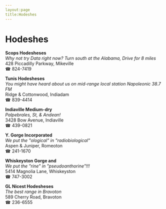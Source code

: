 ```yaml
---
layout:page
title:Hodeshes
---
```

# Hodeshes

**Scops Hodesheses**  
_Why not try Data right now? 
Turn south at the Alabama, Drive for 8 miles_  
428 Piccadilly Parkway, Mikeville  
☎ 824-7419



**Tunis Hodesheses**  
_You might have heard about us on mid-range local station Napoleonic 38.7 FM_  
Ridge & Cottonwood, Indiadam  
☎ 839-4414



**Indiaville Medium-dry**  
_Palpebrales, St, & Andean!_  
3428 Bow Avenue, Indiaville  
☎ 439-0821



**Y. Gorge Incorporated**  
_We put the "ological" in "radiobiological"_  
Aspen & Juniper, Romeoton  
☎ 241-1670



**Whiskeyston Gorge and**  
_We put the "rine" in "pseudoanthorine"!!!_  
5414 Magnolia Lane, Whiskeyston  
☎ 747-3002



**GL Nicest Hodesheses**  
_The best range in Bravoton_  
589 Cherry Road, Bravoton  
☎ 236-6555



